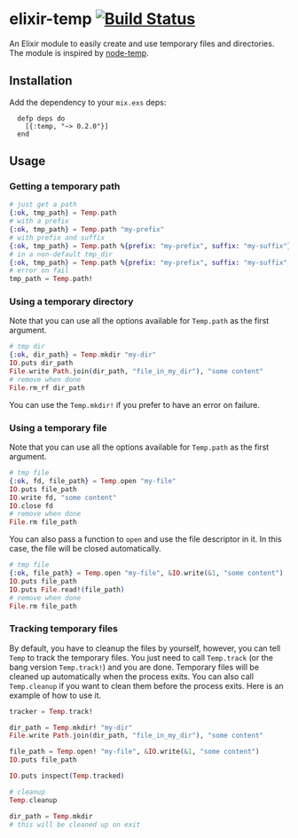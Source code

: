 # elixir-temp [![Build Status](https://travis-ci.org/tuvistavie/elixir-temp.svg?branch=master)](https://travis-ci.org/tuvistavie/elixir-temp)

An Elixir module to easily create and use temporary files and directories.
The module is inspired by [node-temp](https://github.com/bruce/node-temp).

## Installation

 Add the dependency to your `mix.exs` deps:

```
  defp deps do
    [{:temp, "~> 0.2.0"}]
  end
```

## Usage

### Getting a temporary path

```elixir
# just get a path
{:ok, tmp_path} = Temp.path
# with a prefix
{:ok, tmp_path} = Temp.path "my-prefix"
# with prefix and suffix
{:ok, tmp_path} = Temp.path %{prefix: "my-prefix", suffix: "my-suffix"}
# in a non-default tmp_dir
{:ok, tmp_path} = Temp.path %{prefix: "my-prefix", suffix: "my-suffix", basedir: "/my-tmp"}
# error on fail
tmp_path = Temp.path!
```

### Using a temporary directory

Note that you can use all the options available for `Temp.path` as the first argument.

```elixir
# tmp dir
{:ok, dir_path} = Temp.mkdir "my-dir"
IO.puts dir_path
File.write Path.join(dir_path, "file_in_my_dir"), "some content"
# remove when done
File.rm_rf dir_path
```

You can use the `Temp.mkdir!` if you prefer to have an error on failure.

### Using a temporary file

Note that you can use all the options available for `Temp.path` as the first argument.

```elixir
# tmp file
{:ok, fd, file_path} = Temp.open "my-file"
IO.puts file_path
IO.write fd, "some content"
IO.close fd
# remove when done
File.rm file_path
```

You can also pass a function to `open` and use the file descriptor in it. In this case, the file will be closed automatically.

```elixir
# tmp file
{:ok, file_path} = Temp.open "my-file", &IO.write(&1, "some content")
IO.puts file_path
IO.puts File.read!(file_path)
# remove when done
File.rm file_path
```

### Tracking temporary files

By default, you have to cleanup the files by yourself, however, you can tell
`Temp` to track the temporary files.
You just need to call `Temp.track` (or the bang version `Temp.track!`) and you are done.
Temporary files will be cleaned up automatically when the process exits.
You can also call `Temp.cleanup` if you want to clean them before the process exits.
Here is an example of how to use it.

```elixir
tracker = Temp.track!

dir_path = Temp.mkdir! "my-dir"
File.write Path.join(dir_path, "file_in_my_dir"), "some content"

file_path = Temp.open! "my-file", &IO.write(&1, "some content")
IO.puts file_path

IO.puts inspect(Temp.tracked)

# cleanup
Temp.cleanup

dir_path = Temp.mkdir
# this will be cleaned up on exit
```
